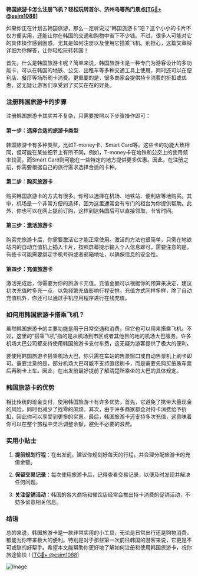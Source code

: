 **韩国旅游卡怎么注册飞机？轻松玩转首尔、济州岛等热门景点[[TG💪+ @esim1088](https://t.me/s/esim1088)]**

如果你正在计划去韩国旅游，那么一定听说过“韩国旅游卡”吧？这个小小的卡片不仅方便实用，还能让你在韩国的交通和购物中省下不少钱。不过，很多人可能对它的具体操作感到困惑，尤其是如何注册以及使用它搭乘飞机。别担心，这篇文章将详细为你解答，让你轻松玩转韩国！

首先，什么是韩国旅游卡呢？简单来说，韩国旅游卡是一种专门为游客设计的多功能卡，可以在韩国的地铁、公交、出租车等多种交通工具上使用，同时还可以在便利店、餐厅等场所刷卡消费。更重要的是，很多商家会提供持卡消费的折扣或优惠，这无疑让游客们享受到了实实在在的好处。

### 注册韩国旅游卡的步骤

注册韩国旅游卡其实并不复杂，只需要按照以下步骤操作即可：

#### 第一步：选择合适的旅游卡类型

韩国旅游卡有多种类型，比如T-money卡、Smart Card等。这些卡的功能大致相同，但可能在某些细节上有所不同。例如，T-money卡在地铁和公交上的使用频率较高，而Smart Card则可能在一些特定的地方提供更多优惠。因此，在注册之前，你需要根据自己的旅行需求选择合适的卡种。

#### 第二步：购买旅游卡

购买韩国旅游卡的方式有很多。你可以选择在机场、地铁站、便利店等地购买。其中，机场是一个非常方便的选择，因为这里通常会有专门的柜台为你提供帮助。此外，你也可以在网上提前订购，这样到达韩国后可以直接领取，节省时间。

#### 第三步：激活旅游卡

购买完旅游卡后，你需要激活它才能正常使用。激活的方法也很简单，只需在地铁站内的自动充值机上插入卡片，按照屏幕提示输入个人信息即可。需要注意的是，有些卡可能需要绑定手机号码或者邮箱地址，以确保信息的安全性。

#### 第四步：充值旅游卡

激活完成后，你需要为你的旅游卡充值。充值金额可以根据你的预算来决定，建议初次充值时多充一点，以免频繁充值影响行程安排。充值方式同样多样，除了自动充值机外，你还可以通过手机应用程序进行在线充值。

### 如何用韩国旅游卡搭乘飞机？

虽然韩国旅游卡的主要功能是用于日常交通和消费，但它也可以用来搭乘飞机。不过，这里的“搭乘飞机”指的是从机场到市区或者其他目的地的机场大巴服务。许多机场大巴公司都支持使用韩国旅游卡支付车费，这无疑为游客提供了极大的便利。

要使用韩国旅游卡搭乘机场大巴，你只需在车站的售票窗口或自动售票机上刷卡即可。需要注意的是，部分机场大巴可能不支持直接刷卡，而是需要先购买纸质车票后再刷卡上车。因此，在出发前最好提前了解清楚所乘坐的大巴的具体规定。

### 韩国旅游卡的优势

相比传统的现金支付，使用韩国旅游卡有许多优势。首先，它避免了携带大量现金的风险，同时也减少了找零的麻烦。其次，由于许多商家都会对持卡消费给予折扣，因此你可以享受到更多的实惠。最后，韩国旅游卡还支持多次充值，这意味着你可以在整个旅程中灵活调整余额，避免不必要的浪费。

### 实用小贴士

1. **提前规划行程**：在出发前，建议你规划好每天的行程，并合理分配旅游卡的充值金额。
   
2. **保留交易记录**：每次使用旅游卡后，记得查看交易记录，以便及时发现并解决任何问题。

3. **关注促销活动**：韩国的各大商场和餐饮店经常会推出持卡消费的促销活动，不妨多留意相关信息。

### 结语

总的来说，韩国旅游卡是一款非常实用的小工具，无论是日常出行还是购物消费，都能为你带来极大的便利。特别是对于那些第一次前往韩国的游客来说，它更是不可或缺的好帮手。希望本文能帮助你更好地了解如何注册和使用韩国旅游卡，祝你旅途愉快！[[TG💪+ @esim1088](https://t.me/s/esim1088)] 

![Image](https://i.postimg.cc/4NQfJmqS/Snipaste-2025-05-13-00-14-12.png)